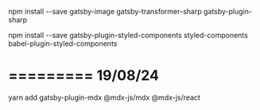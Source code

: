 npm install --save
gatsby-image
gatsby-transformer-sharp
gatsby-plugin-sharp

npm install --save gatsby-plugin-styled-components styled-components babel-plugin-styled-components

<link
      rel="stylesheet"
      href="https://maxcdn.bootstrapcdn.com/bootstrap/4.3.1/css/bootstrap.min.css"
      integrity="sha384-ggOyR0iXCbMQv3Xipma34MD+dH/1fQ784/j6cY/iJTQUOhcWr7x9JvoRxT2MZw1T"
      crossorigin="anonymous"
    />

=========
19/08/24
=========
yarn add gatsby-plugin-mdx @mdx-js/mdx @mdx-js/react

